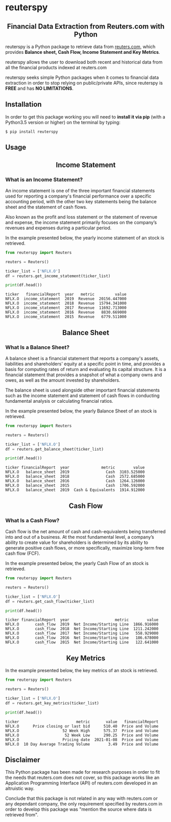 # reuterspy
<h2 align="center">Financial Data Extraction from Reuters.com with Python</h2>

reuterspy is a Python package to retrieve data from [reuters.com](https://www.reuters.com/), which provides **Balance sheet, Cash Flow, Income Statement and Key Metrics**.

reuterspy allows the user to download both recent and historical data from all the financial products indexed at reuters.com

reuterspy seeks simple Python packages when it comes to financial data extraction in order to stop relying on public/private APIs, since reuterspy is **FREE** and has **NO LIMITATIONS**. 

## Installation

In order to get this package working you will need to **install it via pip** (with a Python3.5 version or higher) on the terminal by typing:

``$ pip install reuterspy``

## Usage


<h2 align="center">Income Statement</h2>

 <h3>What is an Income Statement?</h3>
 
An income statement is one of the three important financial statements used for reporting a company's financial performance over a specific accounting period, with the other two key statements being the balance sheet and the statement of cash flows.

Also known as the profit and loss statement or the statement of revenue and expense, the income statement primarily focuses on the company’s revenues and expenses during a particular period.

In the example presented below, the yearly income statement of an stock is retrieved.

```python
from reuterspy import Reuters

reuters = Reuters()

ticker_list = ['NFLX.O']
df = reuters.get_income_statement(ticker_list)

print(df.head())
```
```{r, engine='python', count_lines}
ticker   financialReport  year   metric         value
NFLX.O  income_statement  2019  Revenue  20156.447000
NFLX.O  income_statement  2018  Revenue  15794.341000
NFLX.O  income_statement  2017  Revenue  11692.713000
NFLX.O  income_statement  2016  Revenue   8830.669000
NFLX.O  income_statement  2015  Revenue   6779.511000
```

<h2 align="center">Balance Sheet</h2>

 <h3>What Is a Balance Sheet?</h3>
 
A balance sheet is a financial statement that reports a company's assets, liabilities and shareholders' equity at a specific point in time, and provides a basis for computing rates of return and evaluating its capital structure. It is a financial statement that provides a snapshot of what a company owns and owes, as well as the amount invested by shareholders.

The balance sheet is used alongside other important financial statements such as the income statement and statement of cash flows in conducting fundamental analysis or calculating financial ratios.

In the example presented below, the yearly Balance Sheet of an stock is retrieved.

```python
from reuterspy import Reuters

reuters = Reuters()

ticker_list = ['NFLX.O']
df = reuters.get_balance_sheet(ticker_list)

print(df.head())
```
```{r, engine='python', count_lines}
ticker financialReport  year              metric        value
NFLX.O   balance_sheet  2019                Cash  3103.525000
NFLX.O   balance_sheet  2018                Cash  2572.685000
NFLX.O   balance_sheet  2016                Cash  1264.126000
NFLX.O   balance_sheet  2015                Cash  1706.592000
NFLX.O   balance_sheet  2019  Cash & Equivalents  1914.912000
```

<h2 align="center">Cash Flow</h2>

 <h3>What Is a Cash Flow?</h3>
 
Cash flow is the net amount of cash and cash-equivalents being transferred into and out of a business. At the most fundamental level, a company’s ability to create value for shareholders is determined by its ability to generate positive cash flows, or more specifically, maximize long-term free cash flow (FCF).

In the example presented below, the yearly Cash Flow of an stock is retrieved.


```python
from reuterspy import Reuters

reuters = Reuters()

ticker_list = ['NFLX.O']
df = reuters.get_cash_flow(ticker_list)

print(df.head())
```
```{r, engine='python', count_lines}
ticker financialReport  year                    metric        value
NFLX.O       cash_flow  2019  Net Income/Starting Line  1866.916000
NFLX.O       cash_flow  2018  Net Income/Starting Line  1211.242000
NFLX.O       cash_flow  2017  Net Income/Starting Line   558.929000
NFLX.O       cash_flow  2016  Net Income/Starting Line   186.678000
NFLX.O       cash_flow  2015  Net Income/Starting Line   122.641000
```

<h2 align="center">Key Metrics</h2>

In the example presented below, the key metrics of an stock is retrieved.

```python
from reuterspy import Reuters

reuters = Reuters()

ticker_list = ['NFLX.O']
df = reuters.get_key_metrics(ticker_list)

print(df.head())
```
```{r, engine='python', count_lines}
ticker                         metric       value   financialReport
NFLX.O      Price closing or last bid      510.40  Price and Volume
NFLX.O                   52 Week High      575.37  Price and Volume
NFLX.O                    52 Week Low      290.25  Price and Volume
NFLX.O                   Pricing date  2021-01-08  Price and Volume
NFLX.O  10 Day Average Trading Volume        3.49  Price and Volume
```

## Disclaimer
This Python package has been made for research purposes in order to fit the needs that reuters.com does not cover, so this package works like an Application Programming Interface (API) of reuters.com developed in an altruistic way.

Conclude that this package is not related in any way with reuters.com or any dependant company, the only requirement specified by reuters.com in order to develop this package was "mention the source where data is retrieved from".